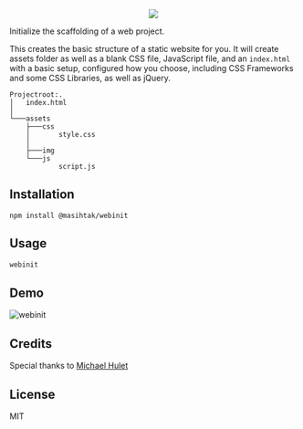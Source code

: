 <p align="center">
  <img src="https://masihtak.com/portfolio/projects/webinit/banner.png">
</p>


Initialize the scaffolding of a web project.

This creates the basic structure of a static website for you. It will create assets folder as well as a blank CSS file, JavaScript file, and an `index.html` with a basic setup, configured how you choose, including CSS Frameworks and some CSS Libraries, as well as jQuery.

```
Projectroot:.
│   index.html
│
└───assets
    ├───css
    │       style.css
    │
    ├───img
    └───js
            script.js
```

Installation
------------
    npm install @masihtak/webinit
Usage
-----
```bash
webinit
```

Demo
-------
![webinit](https://masihtak.com/portfolio/projects/webinit/demo.gif)


Credits
-------
Special thanks to [Michael Hulet](https://github.com/raysarebest)

License
-------
MIT
